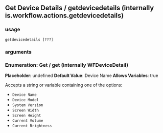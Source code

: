
## Get Device Details / getdevicedetails (internally is.workflow.actions.getdevicedetails)

### usage
`getdevicedetails [???]`

### arguments
### Enumeration: Get / get (internally WFDeviceDetail)
**Placeholder**: undefined
**Default Value**: Device Name
**Allows Variables**: true


Accepts a string 
or variable
containing one of the options:

- `Device Name`
- `Device Model`
- `System Version`
- `Screen Width`
- `Screen Height`
- `Current Volume`
- `Current Brightness`
